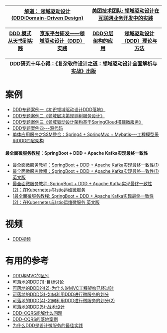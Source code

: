 
[解道： 领域驱动设计(DDD:Domain-Driven Design)](https://www.jdon.com/ddd.html)|[美团技术团队: 领域驱动设计在互联网业务开发中的实践](https://tech.meituan.com/2017/12/22/ddd-in-practice.html)|
---|---|

[DDD 模式从天书到实践](https://juejin.cn/post/6844904049377017869)|[京东平台研发——领域驱动设计（DDD）实践](https://www.jianshu.com/p/bee314f3a7d3)|[DDD分层架构的应用](https://www.jianshu.com/p/6bb57268b3c2)|[领域驱动设计（DDD）理论与方法](https://www.jianshu.com/p/cbc14c820803)|
---|---|---|---|

[DDD研究十年心得：《复杂软件设计之道：领域驱动设计全面解析与实战》出版](https://www.jdon.com/54881)|
---|


# 案例

* [DDD专题案例一《初识领域驱动设计DDD落地》](https://bugstack.cn/itstack-demo-ddd/2019/10/15/DDD%E4%B8%93%E9%A2%98%E6%A1%88%E4%BE%8B%E4%B8%80-%E5%88%9D%E8%AF%86%E9%A2%86%E5%9F%9F%E9%A9%B1%E5%8A%A8%E8%AE%BE%E8%AE%A1DDD%E8%90%BD%E5%9C%B0.html)
* [DDD专题案例二《领域层决策规则树服务设计》](https://bugstack.cn/itstack-demo-ddd/2019/10/16/DDD%E4%B8%93%E9%A2%98%E6%A1%88%E4%BE%8B%E4%BA%8C-%E9%A2%86%E5%9F%9F%E5%B1%82%E5%86%B3%E7%AD%96%E8%A7%84%E5%88%99%E6%A0%91%E6%9C%8D%E5%8A%A1%E8%AE%BE%E8%AE%A1.html)
* [DDD专题案例三《领域驱动设计架构基于SpringCloud搭建微服务》](https://bugstack.cn/itstack-demo-ddd/2019/10/17/DDD%E4%B8%93%E9%A2%98%E6%A1%88%E4%BE%8B%E4%B8%89-%E9%A2%86%E5%9F%9F%E9%A9%B1%E5%8A%A8%E8%AE%BE%E8%AE%A1%E6%9E%B6%E6%9E%84%E5%9F%BA%E4%BA%8ESpringCloud%E6%90%AD%E5%BB%BA%E5%BE%AE%E6%9C%8D%E5%8A%A1.html)
* [DDD专题案例四---源代码](https://github.com/fuzhengwei/itstack-demo-ddd)
* [单体应用服务之SSM整合：Spring4 + SpringMvc + Mybatis---工程模型采用DDD四层架构](https://bugstack.cn/itstack-demo-frame/2019/12/22/%E6%9E%B6%E6%9E%84%E6%A1%86%E6%9E%B6%E6%90%AD%E5%BB%BA(%E4%B8%80)-%E5%8D%95%E4%BD%93%E5%BA%94%E7%94%A8%E6%9C%8D%E5%8A%A1%E4%B9%8BSSM%E6%95%B4%E5%90%88-Spring4-+-SpringMvc-+-Mybatis.html)

#### 最全面微服务教程：SpringBoot + DDD + Apache Kafka实现最终一致性
  *  [最全面微服务教程：SpringBoot + DDD + Apache Kafka实现最终一致性(1) ](https://www.jdon.com/56424)
  *  [最全面微服务教程：SpringBoot + DDD + Apache Kafka实现最终一致性(1) 英文版](https://itnext.io/eventual-consistency-with-spring-for-apache-kafka-cfbbed450b5e)
  *  [最全面微服务教程: SpringBoot + DDD + Apache Kafka实现最终一致性(2)：在Kubernetes与Istio运维微服务](https://www.jdon.com/56429)
  *  [[最全面微服务教程: SpringBoot + DDD + Apache Kafka实现最终一致性(2)：在Kubernetes与Istio运维微服务 英文版](https://itnext.io/eventual-consistency-with-spring-for-apache-kafka-part-2-of-2-23bedd512ccf)




# 视频
* [DDD视频](https://search.bilibili.com/all?keyword=DDD%E6%9E%B6%E6%9E%84%E8%AE%BE%E8%AE%A1&from_source=web_search)

# 有用的参考

* [DDD与MVC的区别](https://segmentfault.com/q/1010000000440138)
* [可落地的DDD(1)-目标讨论](https://juejin.cn/post/6844903846712442888)
* [可落地的DDD的(2)-为什么说MVC工程架构已经过时](https://juejin.cn/post/6844903848327413773)
* [可落地的DDD(3)-如何利用DDD进行微服务的划分](https://juejin.cn/post/6844903857093345287)
* [可落地的DDD(4)-如何利用DDD进行微服务的划分(2)](https://juejin.cn/post/6844903858339069959)
* [可落地的DDD(5)-战术设计](https://juejin.cn/post/6844903873144946702)
* [DDD-CQRS能解什么问题](https://blog.csdn.net/FS1360472174/article/details/88542163)
* [DDD-CQRS的落地案例](https://juejin.cn/post/6844904062953996296)
* [为什么DDD是设计微服务的最佳实践](https://juejin.cn/post/6844903912802091021)
